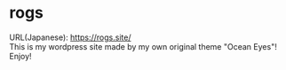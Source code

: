 # rogs
URL(Japanese): https://rogs.site/<br>
This is my wordpress site made by my own original theme "Ocean Eyes"! Enjoy!
